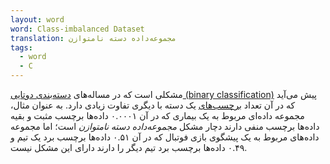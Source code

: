 ```yaml
---
layout: word
word: Class-imbalanced Dataset
translation: مجموعه‌داده دسته نامتوازن
tags:
  - word
  - C
---
```


مشکلی است که در مساله‌های [دسته‌بندی دوتایی (binary classification)](/B/binary_classification) پیش می‌آید که در آن تعداد [برچسب‌های](/L/label) یک دسته با دیگری تفاوت زیادی دارد. به عنوان مثال، مجموعه داده‌ای مربوط به یک بیماری که در آن ۰.۰۰۰۱ داده‌ها برچسب مثبت و بقیه داده‌ها برچسب منفی دارند دچار مشکل _مجموعه‌داده دسته نامتوازن_ است؛ اما مجموعه داده‌های مربوط به یک پیشگوی بازی فوتبال که در آن ۰.۵۱ داده‌ها برچسب برد یک تیم و ۰.۴۹ داده‌ها برچسب برد تیم دیگر را دارند دارای این مشکل نیست.
